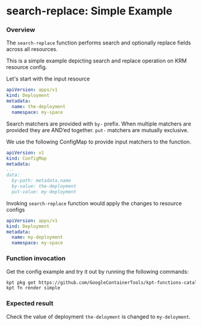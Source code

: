 # search-replace: Simple Example

### Overview

<!-- TODO(phanimarupaka): Populate this and below -->

The `search-replace` function performs search and optionally replace fields
across all resources.

This is a simple example depicting search and replace operation on KRM resource config.

Let's start with the input resource

```yaml
apiVersion: apps/v1
kind: Deployment
metadata:
  name: the-deployment
  namespace: my-space
```

Search matchers are provided with `by-` prefix. When multiple matchers are
provided they are AND’ed together. `put-` matchers are mutually exclusive.

We use the following ConfigMap to provide input matchers to the function.

```yaml
apiVersion: v1
kind: ConfigMap
metadata:
...
data:
  by-path: metadata.name
  by-value: the-deployment
  put-value: my-deployment
```

Invoking `search-replace` function would apply the changes to resource configs

```yaml
apiVersion: apps/v1
kind: Deployment
metadata:
  name: my-deployment
  namespace: my-space
```

### Function invocation

Get the config example and try it out by running the following commands:

```sh
kpt pkg get https://github.com/GoogleContainerTools/kpt-functions-catalog.git/examples/search-replace/simple .
kpt fn render simple
```

### Expected result

Check the value of deployment `the-deloyment` is changed to `my-deloyment`.
